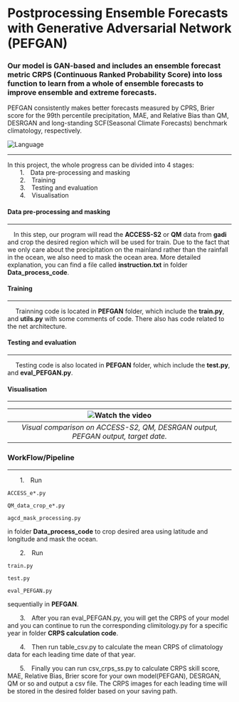 # Postprocessing Ensemble Forecasts with Generative Adversarial Network (PEFGAN)


### Our model is GAN-based and includes an ensemble forecast metric CRPS (Continuous Ranked Probability Score) into loss function to learn from a whole of ensemble forecasts to improve ensemble and extreme forecasts. 
PEFGAN consistently makes better forecasts measured by CPRS, Brier score for the 99th percentile precipitation, MAE, and Relative Bias than QM, DESRGAN and long-standing SCF(Seasonal Climate Forecasts) benchmark climatology, respectively. 

![Language](https://img.shields.io/badge/language-python3-informational)



---

In this project, the whole progress can be divided into 4 stages:<br>
&emsp;&emsp;1.&emsp;Data pre-processing and masking<br>
&emsp;&emsp;2.&emsp;Training<br>
&emsp;&emsp;3.&emsp;Testing and evaluation<br>
&emsp;&emsp;4.&emsp;Visualisation<br>

#### Data pre-processing and masking

***

&emsp;In this step, our program will read the **ACCESS-S2** or **QM** data from **gadi** and crop the desired region which will be used for train. Due to the fact that we only care about the precipitation on the mainland rather than the rainfall in the ocean, we also need to mask the ocean area. More detailed explanation, you can find a file called **instruction.txt** in folder **Data_process_code**.

#### Training

***

&emsp; Trainning code is located in **PEFGAN** folder, which include the **train.py**, and **utils.py** with some comments of code. There also has code related to the net architecture. 

#### Testing and evaluation

***

&emsp; Testing code is also located in **PEFGAN** folder, which include the **test.py**, and **eval_PEFGAN.py**. 

#### Visualisation

***

| ![Watch the video](/image/35p.gif) | 
|:--:| 
| *Visual comparison on ACCESS-S2, QM, DESRGAN output, PEFGAN output, target date.* |


### WorkFlow/Pipeline

***

&emsp;&emsp;1.&emsp;Run 

```
ACCESS_e*.py

QM_data_crop_e*.py

agcd_mask_processing.py 
```
in folder **Data_process_code** to crop desired area using latitude and longitude and mask the ocean. <br>

&emsp;&emsp;2.&emsp;Run 
```
train.py

test.py 

eval_PEFGAN.py 
```
sequentially in **PEFGAN**.  <be>

&emsp;&emsp;3.&emsp;After you ran eval_PEFGAN.py, you will get the CRPS of your model and you can continue to run the corresponding climitology.py for a specific year in folder **CRPS calculation code**.<be>

&emsp;&emsp;4.&emsp;Then run table_csv.py to calculate the mean CRPS of climatology data for each leading time date of that year.<be>

&emsp;&emsp;5.&emsp;Finally you can run csv_crps_ss.py to calculate CRPS skill score, MAE, Relative Bias, Brier score for your own model(PEFGAN), DESRGAN, QM or so and output a csv file. The CRPS images for each leading time will be stored in the desired folder based on your saving path.
